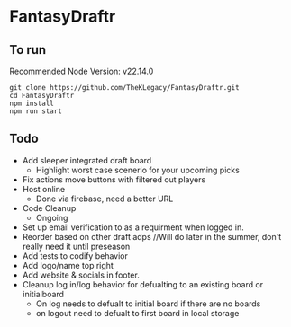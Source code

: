 # FantasyDraftr

## To run

Recommended Node Version: v22.14.0

```
git clone https://github.com/TheKLegacy/FantasyDraftr.git
cd FantasyDraftr
npm install
npm run start
```

## Todo

- Add sleeper integrated draft board
  - Highlight worst case scenerio for your upcoming picks
- Fix actions move buttons with filtered out players
- Host online
  - Done via firebase, need a better URL
- Code Cleanup
  - Ongoing
- Set up email verification to as a requirment when logged in.
- Reorder based on other draft adps //Will do later in the summer, don't really need it until preseason
- Add tests to codify behavior
- Add logo/name top right
- Add website & socials in footer.
- Cleanup log in/log behavior for defualting to an existing board or initialboard
  - On log needs to defualt to initial board if there are no boards
  - on logout need to defualt to first board in local storage
